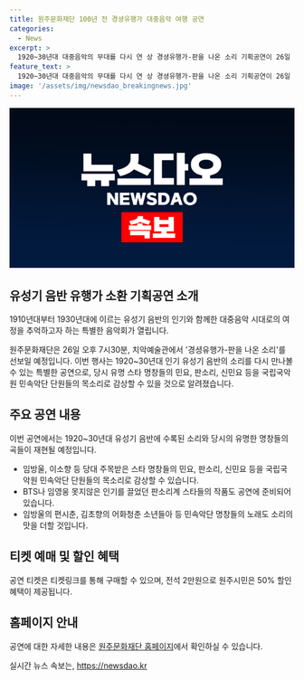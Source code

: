 ```yaml
---
title: 원주문화재단 100년 전 경셩유행가 대중음악 여행 공연
categories:
  - News
excerpt: >
  1920~30년대 대중음악의 무대를 다시 연 상 경셩유행가-판을 나온 소리 기획공연이 26일 치악예술관에서 선보인다. 유성기 음반에 담긴 소리를 되살린 이번 공연은 국립국악원 민속악단 단원들의 목소리로 인기 유행가를 감상할 수 있으며, 잔잔하면서도 고졸미가 있는 서도민요부터 경기민요까지 다채로운 곡이 준비돼 있다. 티켓링크에서 예매 가능하며, 원주시민은 전석 50% 할인된다. (자세한 내용은 원주문화재단 홈페이지 참조)
feature_text: >
  1920~30년대 대중음악의 무대를 다시 연 상 경셩유행가-판을 나온 소리 기획공연이 26일 치악예술관에서 선보인다. 유성기 음반에 담긴 소리를 되살린 이번 공연은 국립국악원 민속악단 단원들의 목소리로 인기 유행가를 감상할 수 있으며, 잔잔하면서도 고졸미가 있는 서도민요부터 경기민요까지 다채로운 곡이 준비돼 있다. 티켓링크에서 예매 가능하며, 원주시민은 전석 50% 할인된다. (자세한 내용은 원주문화재단 홈페이지 참조)
image: '/assets/img/newsdao_breakingnews.jpg'
---
```


<p><img src="/assets/img/newsdao_breakingnews.jpg" alt="koreaapp 속보" /></p>

<h2 data-ke-size="size26">유성기 음반 유행가 소환 기획공연 소개</h2>

<p>1910년대부터 1930년대에 이르는 유성기 음반의 인기와 함께한 대중음악 시대로의 여정을 추억하고자 하는 특별한 음악회가 열립니다.</p>

<p data-ke-size="size16">원주문화재단은 26일 오후 7시30분, 치악예술관에서 '경셩유행가-판을 나온 소리'를 선보일 예정입니다. 이번 행사는 1920~30년대 인기 유성기 음반의 소리를 다시 만나볼 수 있는 특별한 공연으로, 당시 유명 스타 명창들의 민요, 판소리, 신민요 등을 국립국악원 민속악단 단원들의 목소리로 감상할 수 있을 것으로 알려졌습니다.</p>

<h2 data-ke-size="size26">주요 공연 내용</h2>

<p>이번 공연에서는 1920~30년대 유성기 음반에 수록된 소리와 당시의 유명한 명창들의 곡들이 재현될 예정입니다.</p>

<ul>
  <li>임방울, 이소향 등 당대 주목받은 스타 명창들의 민요, 판소리, 신민요 등을 국립국악원 민속악단 단원들의 목소리로 감상할 수 있습니다.</li>
  <li>BTS나 임영웅 못지않은 인기를 끌었던 판소리계 스타들의 작품도 공연에 준비되어 있습니다.</li>
  <li>임방울의 편시춘, 김초향의 어화청춘 소년들아 등 민속악단 명창들의 노래도 소리의 맛을 더할 것입니다.</li>
</ul>

<h2 data-ke-size="size26">티켓 예매 및 할인 혜택</h2>

<p>공연 티켓은 티켓링크를 통해 구매할 수 있으며, 전석 2만원으로 원주시민은 50% 할인 혜택이 제공됩니다.</p>

<h2 data-ke-size="size26">홈페이지 안내</h2>

<p>공연에 대한 자세한 내용은 <a href="https://www.wjcf.kr/">원주문화재단 홈페이지</a>에서 확인하실 수 있습니다.</p>
실시간 뉴스 속보는, <a href="https://newsdao.kr" rel="dofollow">https://newsdao.kr</a>


